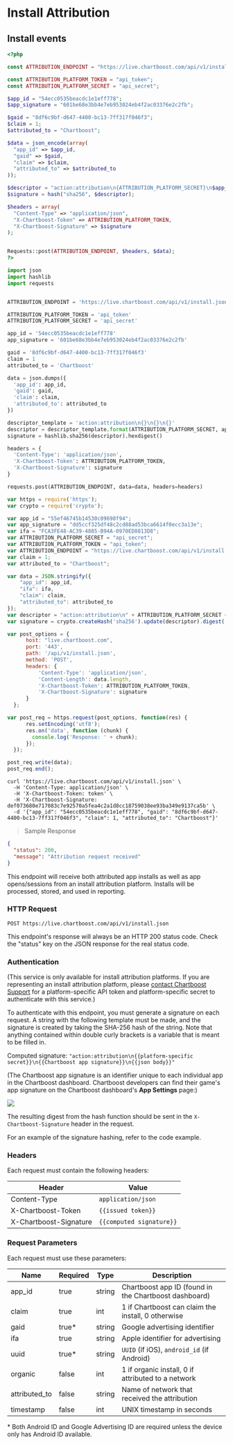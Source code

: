 # Install Attribution

## Install events

```php
<?php

const ATTRIBUTION_ENDPOINT = "https://live.chartboost.com/api/v1/install.json";

const ATTRIBUTION_PLATFORM_TOKEN = "api_token";
const ATTRIBUTION_PLATFORM_SECRET = "api_secret";

$app_id = "54ecc0535beacdc1e1eff778";
$app_signature = "601be68e3bb4e7eb953024eb4f2ac03376e2c2fb";

$gaid = "8df6c9bf-d647-4400-bc13-7ff317f046f3";
$claim = 1;
$attributed_to = "Chartboost";

$data = json_encode(array(
  "app_id" => $app_id,
  "gaid" => $gaid,
  "claim" => $claim,
  "attributed_to" => $attributed_to
));

$descriptor = "action:attribution\n{ATTRIBUTION_PLATFORM_SECRET}\n$app_signature\n$data";
$signature = hash("sha256", $descriptor);

$headers = array(
  "Content-Type" => "application/json",
  "X-Chartboost-Token" => ATTRIBUTION_PLATFORM_TOKEN,
  "X-Chartboost-Signature" => $signature
);


Requests::post(ATTRIBUTION_ENDPOINT, $headers, $data);
?>
```

```python
import json
import hashlib
import requests


ATTRIBUTION_ENDPOINT = 'https://live.chartboost.com/api/v1/install.json'

ATTRIBUTION_PLATFORM_TOKEN = 'api_token'
ATTRIBUTION_PLATFORM_SECRET = 'api_secret'

app_id = '54ecc0535beacdc1e1eff778'
app_signature = '601be68e3bb4e7eb953024eb4f2ac03376e2c2fb'

gaid = '8df6c9bf-d647-4400-bc13-7ff317f046f3'
claim = 1
attributed_to = 'Chartboost'

data = json.dumps({
  'app_id': app_id,
  'gaid': gaid,
  'claim': claim,
  'attributed_to': attributed_to
})

descriptor_template = 'action:attribution\n{}\n{}\n{}'
descriptor = descriptor_template.format(ATTRIBUTION_PLATFORM_SECRET, app_signature, data)
signature = hashlib.sha256(descriptor).hexdigest()

headers = {
  'Content-Type': 'application/json',
  'X-Chartboost-Token': ATTRIBUTION_PLATFORM_TOKEN,
  'X-Chartboost-Signature': signature
}

requests.post(ATTRIBUTION_ENDPOINT, data=data, headers=headers)
```

```javascript
var https = require('https');
var crypto = require('crypto');

var app_id = "55ef46745b14530c09698f94";
var app_signature = "dd5ccf325df48c2cd88ad53bca6614f0ecc3a13e";
var ifa = "FCA3FE48-AC39-4885-B94A-0970ED8813D8";
var ATTRIBUTION_PLATFORM_SECRET = "api_secret";
var ATTRIBUTION_PLATFORM_TOKEN = "api_token";
var ATTRIBUTION_ENDPOINT = "https://live.chartboost.com/api/v1/install.json";
var claim = 1;
var attributed_to = "Chartboost";

var data = JSON.stringify({
	"app_id": app_id,
	"ifa": ifa,
	"claim": claim,
	"attributed_to": attributed_to
});
var descriptor = "action:attribution\n" + ATTRIBUTION_PLATFORM_SECRET + "\n" + app_signature + "\n" + data;
var signature = crypto.createHash('sha256').update(descriptor).digest('hex');

var post_options = {
      host: "live.chartboost.com",
      port: '443',
      path: '/api/v1/install.json',
      method: 'POST',
      headers: {
          'Content-Type': 'application/json',
          'Content-Length': data.length,
          'X-Chartboost-Token': ATTRIBUTION_PLATFORM_TOKEN,
          'X-Chartboost-Signature': signature
      }
  };

var post_req = https.request(post_options, function(res) {
      res.setEncoding('utf8');
      res.on('data', function (chunk) {
        console.log('Response: ' + chunk);
      });
  });

post_req.write(data);
post_req.end();
```

```shell
curl 'https://live.chartboost.com/api/v1/install.json' \
  -H 'Content-Type: application/json' \
  -H 'X-Chartboost-Token: token' \
  -H 'X-Chartboost-Signature: def073680e717083c7e92570a5fea4c2a1d8cc18759038ee93ba349e9137ca5b' \
  -d '{"app_id": "54ecc0535beacdc1e1eff778", "gaid": "8df6c9bf-d647-4400-bc13-7ff317f046f3", "claim": 1, "attributed_to": "Chartboost"}'
```

> Sample Response

```json
{
  "status": 200,
  "message": "Attribution request received"
}
```

This endpoint will receive both attributed app installs as well as app opens/sessions from an install attribution platform. Installs will be processed, stored, and used in reporting.

### HTTP Request

`POST https://live.chartboost.com/api/v1/install.json`

<aside class="notice">
This endpoint's response will always be an HTTP 200 status code. Check the "status" key on the JSON response for the real status code.
</aside>

### Authentication

(This service is only available for install attribution platforms. If you are representing an install attribution platform, please <a href="mailto:support.integrations@chartboost.com">contact Chartboost Support</a> for a platform-specific API token and platform-specific secret to authenticate with this service.)

To authenticate with this endpoint, you must generate a signature on each request. A string with the following template must be made, and the signature is created by taking the SHA-256 hash of the string. Note that anything contained within double curly brackets is a variable that is meant to be filled in.

Computed signature: `"action:attribution\n{{platform-specific secret}}\n{{Chartboost app signature}}\n{{json body}}"`

(The Chartboost app signature is an identifier unique to each individual app in the Chartboost dashboard. Chartboost developers can find their game's app signature on the Chartboost dashboard's **App Settings** page:)

<img src="https://s3.amazonaws.com/chartboost/help_assets/partners-app-sig.jpg" />

The resulting digest from the hash function should be sent in the `X-Chartboost-Signature` header in the request.

For an example of the signature hashing, refer to the code example.

### Headers

Each request must contain the following headers:

Header                 | Value
----                   | -----
Content-Type           | `application/json`
X-Chartboost-Token     | `{{issued token}}`
X-Chartboost-Signature | `{{computed signature}}`


### Request Parameters

Each request must use these parameters:

Name          | Required | Type   | Description
----          | -------- | ----   | -----------
app_id        | true     | string | Chartboost app ID (found in the Chartboost dashboard)
claim         | true     | int    | 1 if Chartboost can claim the install, 0 otherwise
gaid          | true*    | string | Google advertising identifier
ifa           | true    | string | Apple identifier for advertising
uuid          | true*    | string | `UUID` (if iOS), `android_id` (if Android)
organic       | false    | int    | 1 if organic install, 0 if attributed to a network
attributed_to | false    | string | Name of network that received the attribution
timestamp     | false    | int    | UNIX timestamp in seconds

<aside class="notice">
* Both Android ID and Google Advertising ID are required unless the device only has Android ID available.
</aside>
